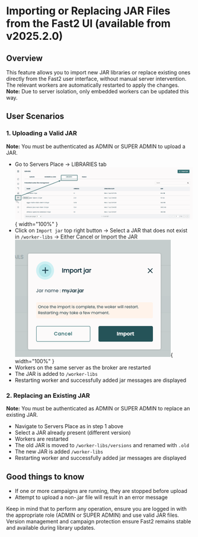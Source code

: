 # Importing or Replacing JAR Files from the Fast2 UI (available from v2025.2.0)

## Overview

This feature allows you to import new JAR libraries or replace existing ones directly from the Fast2 user interface, without manual server intervention. The relevant workers are automatically restarted to apply the changes. **Note:** Due to server isolation, only embedded workers can be updated this way.

## User Scenarios

### 1. Uploading a Valid JAR

**Note:** You must be authenticated as ADMIN or SUPER ADMIN to upload a JAR.
  - Go to Servers Place → LIBRARIES tab
![Upload JAR](../assets/img/catalog/serversPlace.png){ width="100%" }
  - Click on `Import jar` top right button → Select a JAR that does not exist in `/worker-libs` → Either Cancel or Import the JAR
![Import JAR](../assets/img/catalog/importJar.png){ width="100%" }
  - Workers on the same server as the broker are restarted
  - The JAR is added to `/worker-libs`
  - Restarting worker and successfully added jar messages are displayed

### 2. Replacing an Existing JAR

**Note:** You must be authenticated as ADMIN or SUPER ADMIN to replace an existing JAR.
  - Navigate to Servers Place as in step 1 above
  - Select a JAR already present (different version) 
  - Workers are restarted
  - The old JAR is moved to `/worker-libs/versions` and renamed with `.old`
  - The new JAR is added `/worker-libs`
  - Restarting worker and successfully added jar messages are displayed

## Good things to know

  - If one or more campaigns are running, they are stopped before upload
  - Attempt to upload a non-.jar file will result in an error message

Keep in mind that to perform any operation, ensure you are logged in with the appropriate role (ADMIN or SUPER ADMIN) and use valid JAR files. Version management and campaign protection ensure Fast2 remains stable and available during library updates.
